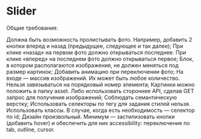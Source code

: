 # Slider
Общие требования:

Должна быть возможность пролистывать фото. Например, добавить 2 кнопки вперед и назад (предыдущее, следующее и так далее);
При клике «назад» на первом фото должно открываться последнее. При клике «вперед» на последнем фото должно открываться первое;
Блок, в котором располагаются изображения, не должен меняться под размер картинок;
Добавить анимацию при переключении фото;
На входе — массив изображений. Их может быть любое количество. Нельзя завязываться на порядковый номер элемента;
Картинки можно положить в папку asset. Либо использовать стороннее API, сделав GET запрос для получения изображений;
Соблюдать семантическую верстку;
Использовать селекторы по тегу для задания стилей нельзя. Использовать классы. В случае, когда есть необходимость — селектор по id;
Дизайн произвольный. Минимум — застилизовать кнопки (добавить hover) и обеспечить для них accessibility: переключение по tab, outline, cursor.
